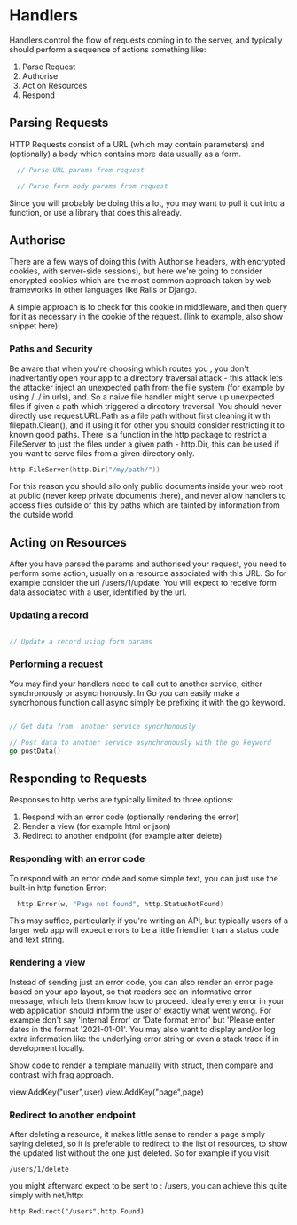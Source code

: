 # Handlers 

Handlers control the flow of requests coming in to the server, and typically should perform a sequence of actions something like:

1. Parse Request 
2. Authorise 
2. Act on Resources
3. Respond 

## Parsing Requests 

HTTP Requests consist of a URL (which may contain parameters) and (optionally) a body which contains more data usually as a form. 

```go
  // Parse URL params from request

```


```go
  // Parse form body params from request

```

Since you will probably be doing this a lot, you may want to pull it out into a function, or use a library that does this already. 


## Authorise 

There are a few ways of doing this (with Authorise headers, with encrypted cookies, with server-side sessions), but here we're going to consider encrypted cookies which are the most common approach taken by web frameworks in other languages like Rails or Django. 

A simple approach is to check for this cookie in middleware, and then query for it as necessary in the cookie of the request. (link to example, also show snippet here):


### Paths and Security 

Be aware that when you're choosing which routes you , you don't inadvertantly open your app to a directory traversal attack - this attack lets the attacker inject an unexpected path from the file system (for example by using /../ in urls), and. So a naive file handler might serve up unexpected files if given a path which triggered a directory traversal. You should never directly use request.URL.Path as a file path without first cleaning it with filepath.Clean(), and if using it for other you should consider restricting it to known good paths. There is a function in the http package to restrict a FileServer to just the files under a given path - http.Dir, this can be used if you want to serve files from a given directory only.

```go
http.FileServer(http.Dir("/my/path/"))
```

For this reason you should silo only public documents inside your web root at public (never keep private documents there), and never allow handlers to access files outside of this by paths which are tainted by information from the outside world. 


## Acting on Resources

After you have parsed the params and authorised your request, you need to perform some action, usually on a resource associated with this URL. So for example consider the url /users/1/update. You will expect to receive form data associated with a user, identified by the url. 


### Updating a record

```go 

// Update a record using form params


```

### Performing a request 

You may find your handlers need to call out to another service, either synchronously or asyncrhonously. In Go you can easily make a syncrhonous function call async simply be prefixing it with the go keyword. 


```go 

// Get data from  another service syncrhonously


```


```go 
// Post data to another service asynchronously with the go keyword 
go postData()

```


## Responding to Requests 

Responses to http verbs are typically limited to three options:

1. Respond with an error code (optionally rendering the error)
2. Render a view (for example html or json)
3. Redirect to another endpoint (for example after delete)

### Responding with an error code

To respond with an error code and some simple text, you can just use the built-in http function Error:

```go
  http.Error(w, "Page not found", http.StatusNotFound)
```

This may suffice, particularly if you're writing an API, but typically users of a larger web app will expect errors to be a little friendlier than a status code and text string.

### Rendering a view 

Instead of sending just an error code, you can also render an error page based on your app layout, so that readers see an informative error message, which lets them know how to proceed. Ideally every error in your web application should inform the user of exactly what went wrong. For example don't say 'Internal Error' or 'Date format error' but 'Please enter dates in the format '2021-01-01'. You may also want to display and/or log extra information like the underlying error string or even a stack trace if in development locally. 

Show code to render a template manually with struct, then compare and contrast with frag approach.

view.AddKey("user",user)
view.AddKey("page",page)


### Redirect to another endpoint 

After deleting a resource, it makes little sense to render a page simply saying deleted, so it is preferable to redirect to the list of resources, to show the updated list without the one just deleted. So for example if you visit:

``` 
/users/1/delete 
```

you might afterward expect to be sent to : /users, you can achieve this quite simply with net/http:

```
http.Redirect("/users",http.Found)
```









